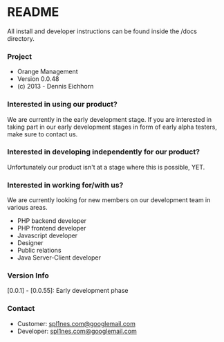 # README #

All install and developer instructions can be found inside the /docs directory.

### Project ###

* Orange Management
* Version 0.0.48
* (c) 2013 - Dennis Eichhorn

### Interested in using our product? ###

We are currently in the early development stage.
If you are interested in taking part in our early development stages in form
of early alpha testers, make sure to contact us.

### Interested in developing independently for our product? ###

Unfortunately our product isn't at a stage where this is possible, YET.

### Interested in working for/with us? ###

We are currently looking for new members on our development team in various areas.

- PHP backend developer
- PHP frontend developer
- Javascript developer
- Designer
- Public relations
- Java Server-Client developer

### Version Info ###

[0.0.1] - [0.0.55]: Early development phase

### Contact ###

* Customer: spl1nes.com@googlemail.com
* Developer: spl1nes.com@googlemail.com